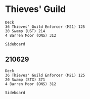 # Thieves' Guild
```
Deck
36 Thieves' Guild Enforcer (M21) 125
20 Swamp (UST) 214
4 Barren Moor (ONS) 312

Sideboard

```

## 210629
```
Deck
36 Thieves' Guild Enforcer (M21) 125
20 Swamp (STX) 371
4 Barren Moor (ONS) 312

Sideboard

```

